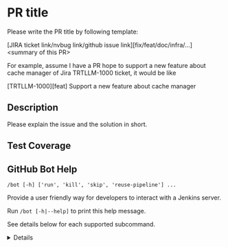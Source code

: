 
# PR title

Please write the PR title by following template:

[JIRA ticket link/nvbug link/github issue link][fix/feat/doc/infra/...] \<summary of this PR\>

For example, assume I have a PR hope to support a new feature about cache manager of Jira TRTLLM-1000 ticket, it would be like

[TRTLLM-1000][feat] Support a new feature about cache manager

## Description

Please explain the issue and the solution in short.

## Test Coverage

<!--
Please list clearly what are the relevant test(s) that can safeguard the changes in the PR. This helps us to ensure we have sufficient test coverage for the PR.
-->

## GitHub Bot Help

`/bot [-h] ['run', 'kill', 'skip', 'reuse-pipeline'] ...`

Provide a user friendly way for developers to interact with a Jenkins server.

Run `/bot [-h|--help]` to print this help message.

See details below for each supported subcommand.

<details>

`run  [--disable-fail-fast --skip-test --stage-list "A10-1, xxx" --gpu-type "A30, H100_PCIe" --add-multi-gpu-test --only-multi-gpu-test --disable-multi-gpu-test --post-merge --extra-stage "H100_PCIe-[Post-Merge]-1, xxx"]`

Launch build/test pipelines. All previously running jobs will be killed.

`--disable-fail-fast ` *(OPTIONAL)* : Disable fail fast on build/tests/infra failures.

`--skip-test ` *(OPTIONAL)* : Skip all test stages, but still run build stages, package stages and sanity check stages. Note: Does **NOT** update GitHub check status.

`--stage-list "A10-1, xxx"` *(OPTIONAL)* : Only run the specified test stages. Examples: "A10-1, xxx". Note: Does **NOT** update GitHub check status.

`--gpu-type "A30, H100_PCIe"` *(OPTIONAL)* : Only run the test stages on the specified GPU types. Examples: "A30, H100_PCIe". Note: Does **NOT** update GitHub check status.

`--only-multi-gpu-test ` *(OPTIONAL)* : Only run the multi-GPU tests. Note: Does **NOT** update GitHub check status.

`--disable-multi-gpu-test ` *(OPTIONAL)* : Disable the multi-GPU tests. Note: Does **NOT** update GitHub check status.

`--add-multi-gpu-test ` *(OPTIONAL)* : Force run the multi-GPU tests. Will also run L0 pre-merge pipeline.

`--post-merge ` *(OPTIONAL)* : Run the L0 post-merge pipeline instead of the ordinary L0 pre-merge pipeline.

`--extra-stage "H100_PCIe-[Post-Merge]-1, xxx"` *(OPTIONAL)* : Run the ordinary L0 pre-merge pipeline and specified test stages. Examples: --extra-stage "H100_PCIe-[Post-Merge]-1, xxx".

For guidance on mapping tests to stage names, see [tests/README.md](../tests/README.md).

### kill

`kill  `

Kill all running builds associated with pull request.

### skip

`skip --comment COMMENT `

Skip testing for latest commit on pull request. `--comment "Reason for skipping build/test"` is required. IMPORTANT NOTE: This is dangerous since lack of user care and validation can cause top of tree to break.

### reuse-pipeline

`reuse-pipeline `

Reuse a previous pipeline to validate current commit. This action will also kill all currently running builds associated with the pull request. IMPORTANT NOTE: This is dangerous since lack of user care and validation can cause top of tree to break.

</details>
